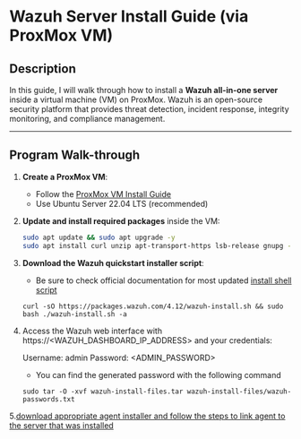 # Wazuh Server Install Guide (via ProxMox VM)

## Description
In this guide, I will walk through how to install a **Wazuh all-in-one server** inside a virtual machine (VM) on ProxMox. Wazuh is an open-source security platform that provides threat detection, incident response, integrity monitoring, and compliance management.

---

## Program Walk-through

1. **Create a ProxMox VM**:
   - Follow the [ProxMox VM Install Guide](https://github.com/joshkoo1988/vm-install)
   - Use Ubuntu Server 22.04 LTS (recommended)

2. **Update and install required packages** inside the VM:
   ```bash
   sudo apt update && sudo apt upgrade -y
   sudo apt install curl unzip apt-transport-https lsb-release gnupg -y

3. **Download the Wazuh quickstart installer script**:
   - Be sure to check official documentation for most updated [install shell script](https://documentation.wazuh.com/current/quickstart.html)
   ```
   curl -sO https://packages.wazuh.com/4.12/wazuh-install.sh && sudo bash ./wazuh-install.sh -a
   
4. Access the Wazuh web interface with https://<WAZUH_DASHBOARD_IP_ADDRESS> and your credentials:
   
    Username: admin
    Password: <ADMIN_PASSWORD>

    - You can find the generated password with the following command
    ```
    sudo tar -O -xvf wazuh-install-files.tar wazuh-install-files/wazuh-passwords.txt

5.[download appropriate agent installer and follow the steps to link agent to the server that was installed](https://documentation.wazuh.com/current/installation-guide/wazuh-agent/index.html)
